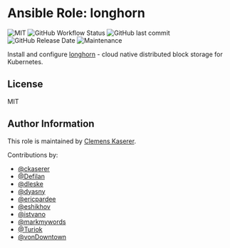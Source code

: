 # Ansible Role: longhorn

![MIT](https://img.shields.io/badge/license-MIT-brightgreen.svg?style=flat-square)
![GitHub Workflow Status](https://img.shields.io/github/workflow/status/racqspace/ansible-role-longhorn/Main?style=flat-square)
![GitHub last commit](https://img.shields.io/github/last-commit/racqspace/ansible-role-longhorn?style=flat-square)
![GitHub Release Date](https://img.shields.io/github/release-date/racqspace/ansible-role-longhorn?style=flat-square)
![Maintenance](https://img.shields.io/maintenance/yes/2022?style=flat-square)

Install and configure [longhorn](https://longhorn.io/) - cloud native distributed block storage for Kubernetes.

## License

MIT

## Author Information

This role is maintained by [Clemens Kaserer](https://www.ckaserer.dev/).

Contributions by:

- [@ckaserer](https://github.com/ckaserer)
- [@Defilan](https://github.com/defilan)
- [@dleske](https://github.com/dleske)
- [@dyasny](https://github.com/dyasny)
- [@ericpardee](https://github.com/ericpardee)
- [@eshikhov](https://github.com/eshikhov)
- [@istvano](https://github.com/istvano)
- [@markmywords](https://github.com/markmywords)
- [@Turiok](https://github.com/turiok)
- [@vonDowntown](https://github.com/vonDowntown)
